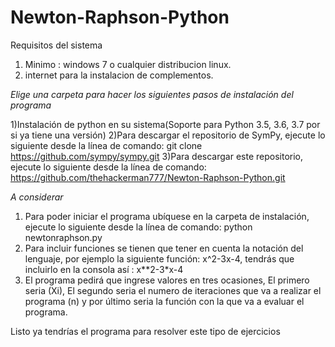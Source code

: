 # Newton-Raphson-Python


Requisitos del sistema

1) Minimo : windows 7 o cualquier distribucion linux.
2) internet para la instalacion de complementos.



*Elige una carpeta para hacer los siguientes pasos de instalación del programa*

1)Instalación de python en su sistema(Soporte para Python 3.5, 3.6, 3.7 por si ya tiene una versión)
2)Para descargar el repositorio de SymPy, ejecute lo siguiente desde la línea de comando: git clone https://github.com/sympy/sympy.git
3)Para descargar este repositorio, ejecute lo siguiente desde la línea de comando: https://github.com/thehackerman777/Newton-Raphson-Python.git

*A considerar*

1) Para poder iniciar el programa ubíquese en la carpeta de instalación, ejecute lo siguiente desde la línea de comando: python newtonraphson.py
2) Para incluir funciones se tienen que tener en cuenta la notación del lenguaje, por ejemplo la siguiente función: x^2-3x-4, tendrás que incluirlo en la consola así : x**2-3*x-4
3) El programa pedirá que ingrese valores en tres ocasiones, El primero seria (Xi), El segundo seria el numero de iteraciones que va a realizar el programa (n) y por último seria la función con la que va a evaluar el programa.

Listo ya tendrías el programa para resolver este tipo de ejercicios



